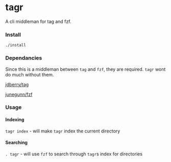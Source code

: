 # tagr

A cli middleman for tag and fzf.

### Install
`./install`

### Dependancies
Since this is a middleman between `tag` and `fzf`, they are required.  `tagr` wont do much without them.

[jdberry/tag](https://github.com/jdberry/tag)

[junegunn/fzf](https://github.com/junegunn/fzf)

### Usage

#### Indexing
`tagr index` - will make `tagr` index the current directory

#### Searching
`. tagr` - will use `fzf` to search through `tagr`s index for directories
